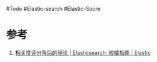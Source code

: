 #Todo  #Elastic-search #Elastic-Socre




# 参考
1. [相关度评分背后的理论 | Elasticsearch: 权威指南 | Elastic](https://www.elastic.co/guide/cn/elasticsearch/guide/2.x/scoring-theory.html)